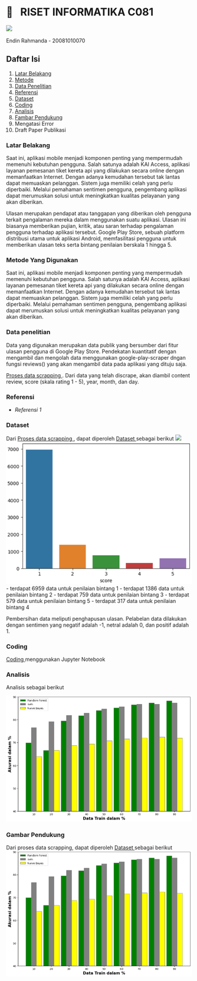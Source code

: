 <h1> 🔰 &nbsp; RISET INFORMATIKA C081 </h1>
<p align=”center”>
<img width=”200" height=”200" src="https://github.com/donxuiqote/riset_informatika_c081/assets/113412835/c1cea88e-afaf-4d95-9e2c-e312d6a94b90">
</p>

<p> Endin Rahmanda - 20081010070  </p>

<h2> Daftar Isi </h2>

<ol>
    <li> <a href="#latar_belakang"> Latar Belakang </a> </li>
    <li> <a href="#metode"> Metode </a> </li>
    <li> <a href="#data"> Data Penelitian </a> </li>
    <li> <a href="#referensi"> Referensi </a> </li>
    <li> <a href="#dataset"> Dataset </a> </li>
    <li> <a href="#coding"> Coding </a> </li>
    <li> <a href="#analisis"> Analisis </a> </li>
    <li> <a href="#pendukung"> Fambar Pendukung </a> </li>
    <li> Mengatasi Error </li>
    <li> Draft Paper Publikasi </li>
</ol>

<h3 id="latar_belakang"> Latar Belakang </h3>
<p>Saat ini, aplikasi mobile menjadi komponen penting yang mempermudah memenuhi kebutuhan pengguna. Salah satunya adalah KAI Access, aplikasi layanan pemesanan tiket kereta api yang dilakukan secara online dengan memanfaatkan Internet. Dengan adanya kemudahan tersebut tak lantas dapat memuaskan pelanggan. Sistem juga memiliki celah yang perlu diperbaiki. Melalui pemahaman sentimen pengguna, pengembang aplikasi dapat merumuskan solusi untuk meningkatkan kualitas pelayanan yang akan diberikan. 
	
<p>Ulasan merupakan pendapat atau tanggapan yang diberikan oleh pengguna terkait pengalaman mereka dalam menggunakan suatu aplikasi. Ulasan ini biasanya memberikan pujian, kritik, atau saran terhadap pengalaman pengguna terhadap aplikasi tersebut. Google Play Store, sebuah platform distribusi utama untuk aplikasi Android, memfasilitasi pengguna untuk memberikan ulasan teks serta bintang penilaian berskala 1 hingga 5. </p>

<h3 id="metode"> Metode Yang Digunakan </h3>
<p>Saat ini, aplikasi mobile menjadi komponen penting yang mempermudah memenuhi kebutuhan pengguna. Salah satunya adalah KAI Access, aplikasi layanan pemesanan tiket kereta api yang dilakukan secara online dengan memanfaatkan Internet. Dengan adanya kemudahan tersebut tak lantas dapat memuaskan pelanggan. Sistem juga memiliki celah yang perlu diperbaiki. Melalui pemahaman sentimen pengguna, pengembang aplikasi dapat merumuskan solusi untuk meningkatkan kualitas pelayanan yang akan diberikan. </p>


<h3 id="data"> Data penelitian </h3>
<p>Data yang digunakan merupakan data publik yang bersumber dari fitur ulasan pengguna di Google Play Store. Pendekatan kuantitatif dengan mengambil dan mengolah data menggunakan google-play-scraper dngan fungsi reviews() yang akan mengambil data pada aplikasi yang dituju saja.

<a href="https://github.com/donxuiqote/riset_informatika_c081/blob/main/data_scrapping.ipynb"> Proses data scrapping </a>. Dari data yang telah discrape, akan diambil content review, score (skala rating 1 - 5), year, month, dan day.

</p>

<h3 id="referensi"> Referensi </h3>
<ul>
	<li> <i> Referensi 1 </i> </li>
	
</ul>
<p> </p>

<h3 id="dataset"> Dataset </h3>
<p>
Dari <a href="https://github.com/donxuiqote/riset_informatika_c081/blob/main/data_scrapping.ipynb"> Proses data scrapping </a>, dapat diperoleh <a href="https://github.com/donxuiqote/riset_informatika_c081/blob/main/dataset.csv"> Dataset </a> sebagai berikut
<img src="https://github.com/donxuiqote/riset_informatika_c081/assets/113412835/314215fb-20ff-44fe-a0aa-594b8fc61891"> </img>


<img src="https://github.com/donxuiqote/riset_informatika_c081/blob/main/images/Screenshot%20(319).png">
- terdapat 6959 data untuk penilaian bintang 1
- terdapat 1386 data untuk penilaian bintang 2
- terdapat 759 data untuk penilaian bintang 3
- terdapat 579 data untuk penilaian bintang 5
- terdapat 317 data untuk penilaian bintang 4


Pembersihan data meliputi penghapusan ulasan. 
Pelabelan data dilakukan dengan sentimen yang negatif adalah -1, netral adalah 0, dan positif adalah 1.

</p>

<h3 id="coding"> Coding </h3>
<p>
<a href=https://github.com/donxuiqote/riset_informatika_c081/blob/main/coding.ipynb"> Coding </a> menggunakan Jupyter Notebook
</p>

<h3 id="analisis"> Analisis </h3>
<p>

 
Analisis sebagai berikut
	
<img src="https://github.com/donxuiqote/riset_informatika_c081/blob/main/images/Screenshot%20(324).png">
</p>

<h3 id="pendukung"> Gambar Pendukung </h3>
<p>
Dari proses data scrapping, dapat diperoleh <a href="https://github.com/donxuiqote/riset_informatika_c081/blob/main/dataset.csv"> Dataset </a> sebagai berikut
<img src="https://github.com/donxuiqote/riset_informatika_c081/blob/main/images/Screenshot%20(324).png">
</p>

